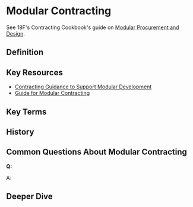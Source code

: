 # Modular Contracting

See 18F's Contracting Cookbook's guide on [Modular Procurement and Design](https://github.com/18F/contracting-cookbook/blob/18f-pages-staging/_recipes/modular-design.md).

## Definition

## Key Resources

* [Contracting Guidance to Support Modular Development](https://www.whitehouse.gov/sites/default/files/omb/procurement/guidance/modular-approaches-for-information-technology.pdf)
* [Guide for Modular Contracting](http://www.managementconcepts.com/Course-Resources/Federal-Acquisition-Contracting/token/download/ItemId/40)

## Key Terms

## History

## Common Questions About Modular Contracting

**Q:** 

A: 

## Deeper Dive
